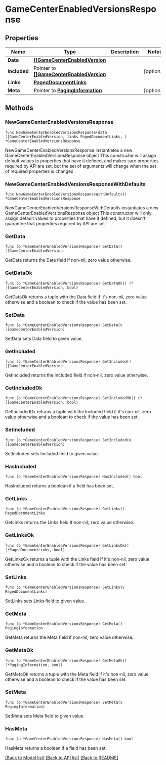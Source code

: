 # GameCenterEnabledVersionsResponse

## Properties

Name | Type | Description | Notes
------------ | ------------- | ------------- | -------------
**Data** | [**[]GameCenterEnabledVersion**](GameCenterEnabledVersion.md) |  | 
**Included** | Pointer to [**[]GameCenterEnabledVersion**](GameCenterEnabledVersion.md) |  | [optional] 
**Links** | [**PagedDocumentLinks**](PagedDocumentLinks.md) |  | 
**Meta** | Pointer to [**PagingInformation**](PagingInformation.md) |  | [optional] 

## Methods

### NewGameCenterEnabledVersionsResponse

`func NewGameCenterEnabledVersionsResponse(data []GameCenterEnabledVersion, links PagedDocumentLinks, ) *GameCenterEnabledVersionsResponse`

NewGameCenterEnabledVersionsResponse instantiates a new GameCenterEnabledVersionsResponse object
This constructor will assign default values to properties that have it defined,
and makes sure properties required by API are set, but the set of arguments
will change when the set of required properties is changed

### NewGameCenterEnabledVersionsResponseWithDefaults

`func NewGameCenterEnabledVersionsResponseWithDefaults() *GameCenterEnabledVersionsResponse`

NewGameCenterEnabledVersionsResponseWithDefaults instantiates a new GameCenterEnabledVersionsResponse object
This constructor will only assign default values to properties that have it defined,
but it doesn't guarantee that properties required by API are set

### GetData

`func (o *GameCenterEnabledVersionsResponse) GetData() []GameCenterEnabledVersion`

GetData returns the Data field if non-nil, zero value otherwise.

### GetDataOk

`func (o *GameCenterEnabledVersionsResponse) GetDataOk() (*[]GameCenterEnabledVersion, bool)`

GetDataOk returns a tuple with the Data field if it's non-nil, zero value otherwise
and a boolean to check if the value has been set.

### SetData

`func (o *GameCenterEnabledVersionsResponse) SetData(v []GameCenterEnabledVersion)`

SetData sets Data field to given value.


### GetIncluded

`func (o *GameCenterEnabledVersionsResponse) GetIncluded() []GameCenterEnabledVersion`

GetIncluded returns the Included field if non-nil, zero value otherwise.

### GetIncludedOk

`func (o *GameCenterEnabledVersionsResponse) GetIncludedOk() (*[]GameCenterEnabledVersion, bool)`

GetIncludedOk returns a tuple with the Included field if it's non-nil, zero value otherwise
and a boolean to check if the value has been set.

### SetIncluded

`func (o *GameCenterEnabledVersionsResponse) SetIncluded(v []GameCenterEnabledVersion)`

SetIncluded sets Included field to given value.

### HasIncluded

`func (o *GameCenterEnabledVersionsResponse) HasIncluded() bool`

HasIncluded returns a boolean if a field has been set.

### GetLinks

`func (o *GameCenterEnabledVersionsResponse) GetLinks() PagedDocumentLinks`

GetLinks returns the Links field if non-nil, zero value otherwise.

### GetLinksOk

`func (o *GameCenterEnabledVersionsResponse) GetLinksOk() (*PagedDocumentLinks, bool)`

GetLinksOk returns a tuple with the Links field if it's non-nil, zero value otherwise
and a boolean to check if the value has been set.

### SetLinks

`func (o *GameCenterEnabledVersionsResponse) SetLinks(v PagedDocumentLinks)`

SetLinks sets Links field to given value.


### GetMeta

`func (o *GameCenterEnabledVersionsResponse) GetMeta() PagingInformation`

GetMeta returns the Meta field if non-nil, zero value otherwise.

### GetMetaOk

`func (o *GameCenterEnabledVersionsResponse) GetMetaOk() (*PagingInformation, bool)`

GetMetaOk returns a tuple with the Meta field if it's non-nil, zero value otherwise
and a boolean to check if the value has been set.

### SetMeta

`func (o *GameCenterEnabledVersionsResponse) SetMeta(v PagingInformation)`

SetMeta sets Meta field to given value.

### HasMeta

`func (o *GameCenterEnabledVersionsResponse) HasMeta() bool`

HasMeta returns a boolean if a field has been set.


[[Back to Model list]](../README.md#documentation-for-models) [[Back to API list]](../README.md#documentation-for-api-endpoints) [[Back to README]](../README.md)


